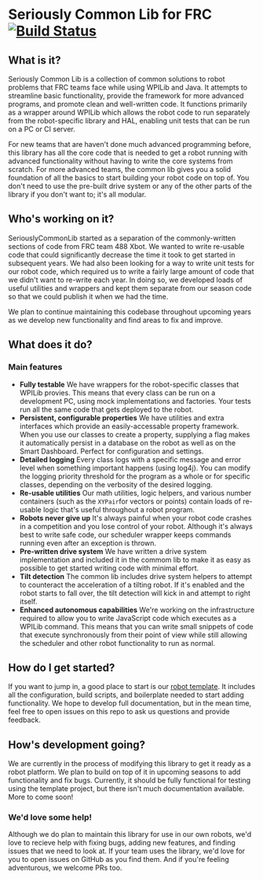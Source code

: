 # Seriously Common Lib for FRC [![Build Status](https://travis-ci.org/Team488/SeriouslyCommonLib.svg?branch=master)](https://travis-ci.org/Team488/SeriouslyCommonLib)

## What is it?

Seriously Common Lib is a collection of common solutions to robot problems that FRC teams face while using WPILib and Java. It attempts to streamline basic functionality, provide the framework for more advanced programs, and promote clean and well-written code. It functions primarily as a wrapper around WPILib which allows the robot code to run separately from the robot-specific library and HAL, enabling unit tests that can be run on a PC or CI server.

For new teams that are haven't done much advanced programming before, this library has all the core code that is needed to get a robot running with advanced functionality without having to write the core systems from scratch. For more advanced teams, the common lib gives you a solid foundation of all the basics to start building your robot code on top of. You don't need to use the pre-built drive system or any of the other parts of the library if you don't want to; it's all modular.

## Who's working on it?
SeriouslyCommonLib started as a separation of the commonly-written sections of code from FRC team 488 Xbot. We wanted to write re-usable code that could significantly decrease the time it took to get started in subsequent years. We had also been looking for a way to write unit tests for our robot code, which required us to write a fairly large amount of code that we didn't want to re-write each year. In doing so, we developed loads of useful utilities and wrappers and kept them separate from our season code so that we could publish it when we had the time.

We plan to continue maintaining this codebase throughout upcoming years as we develop new functionality and find areas to fix and improve.

## What does it do?
### Main features
- **Fully testable** We have wrappers for the robot-specific classes that WPILib provies. This means that every class can be run on a development PC, using mock implementations and factories. Your tests run all the same code that gets deployed to the robot.
- **Persistent, configurable properties** We have utilities and extra interfaces which provide an easily-accessable property framework. When you use our classes to create a property, supplying a flag makes it automatically persist in a database on the robot as well as on the Smart Dashboard. Perfect for configuration and settings.
- **Detailed logging** Every class logs with a specific message and error level when something important happens (using log4j). You can modify the logging priority threshold for the program as a whole or for specific classes, depending on the verbosity of the desired logging.
- **Re-usable utilities**  Our math utilities, logic helpers, and various number containers (such as the `XYPair`for vectors or points) contain loads of re-usable logic that's useful throughout a robot program.
- **Robots never give up** It's always painful when your robot code crashes in a competition and you lose control of your robot. Although it's always best to write safe code, our scheduler wrapper keeps commands running even after an exception is thrown.
- **Pre-written drive system** We have written a drive system implementation and included it in the commom lib to make it as easy as possible to get started writing code with minimal effort.
- **Tilt detection** The common lib includes drive system helpers to attempt to counteract the acceleration of a tilting robot. If it's enabled and the robot starts to fall over, the tilt detection will kick in and attempt to right itself.
- **Enhanced autonomous capabilities** We're working on the infrastructure required to allow you to write JavaScript code which executes as a WPILib command. This means that you can write small snippets of code that execute synchronously from their point of view while still allowing the scheduler and other robot functionality to run as normal.

## How do I get started?

If you want to jump in, a good place to start is our [robot template](https://github.com/Team488/FRCRobotTemplate). It includes all the configuration, build scripts, and boilerplate needed to start adding functionality. We hope to develop full documentation, but in the mean time, feel free to open issues on this repo to ask us questions and provide feedback. 

## How's development going?

We are currently in the process of modifying this library to get it ready as a robot platform. We plan to build on top of it in upcoming seasons to add functionality and fix bugs. Currently, it should be fully functional for testing using the template project, but there isn't much documentation available. More to come soon!

### We'd love some help!

Although we do plan to maintain this library for use in our own robots, we'd love to recieve help with fixing bugs, adding new features, and finding issues that we need to look at. If your team uses the library, we'd love for you to open issues on GitHub as you find them. And if you're feeling adventurous, we welcome PRs too.
